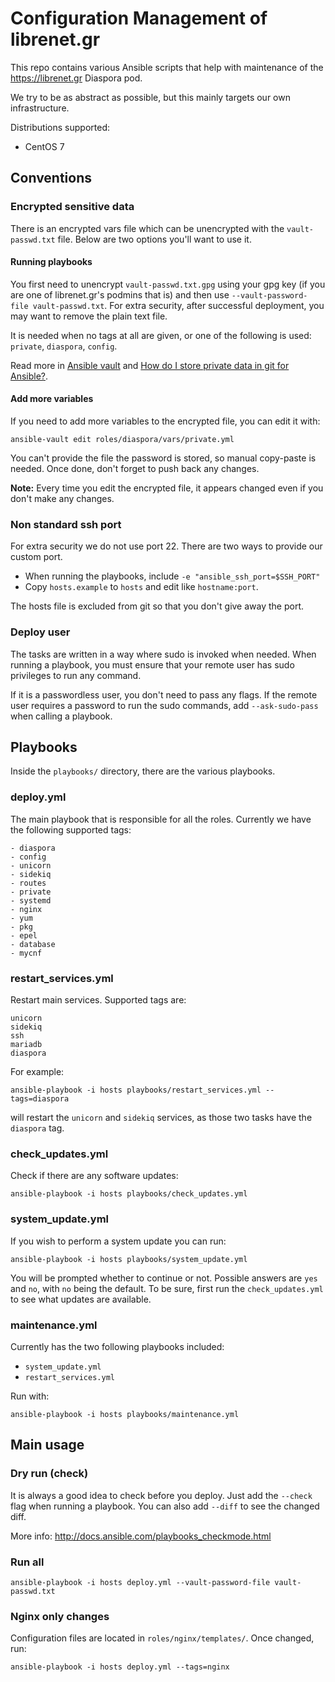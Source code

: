 # Configuration Management of librenet.gr

This repo contains various Ansible scripts that help with maintenance of the
<https://librenet.gr> Diaspora pod.

We try to be as abstract as possible, but this mainly targets our own
infrastructure.

Distributions supported:
- CentOS 7

## Conventions

### Encrypted sensitive data

There is an encrypted vars file which can be unencrypted with the
`vault-passwd.txt` file. Below are two options you'll want to use it.

#### Running playbooks

You first need to unencrypt `vault-passwd.txt.gpg` using your gpg key
(if you are one of librenet.gr's podmins that is) and then use
`--vault-password-file vault-passwd.txt`. For extra security, after
successful deployment, you may want to remove the plain text file.

It is needed when no tags at all are given, or one of the following is used:
`private`, `diaspora`, `config`.

Read more in [Ansible vault][vault] and [How do I store private data in git for Ansible?][private].

#### Add more variables

If you need to add more variables to the encrypted file, you can edit it
with:

```
ansible-vault edit roles/diaspora/vars/private.yml
```

You can't provide the file the password is stored, so manual copy-paste is
needed. Once done, don't forget to push back any changes.

**Note:** Every time you edit the encrypted file, it appears changed even if
you don't make any changes.

### Non standard ssh port

For extra security we do not use port 22. There are two ways to provide
our custom port.

- When running the playbooks, include `-e "ansible_ssh_port=$SSH_PORT"`
- Copy `hosts.example` to `hosts` and edit like `hostname:port`.

The hosts file is excluded from git so that you don't give away the port.

### Deploy user

The tasks are written in a way where sudo is invoked when needed. When running
a playbook, you must ensure that your remote user has sudo privileges to run any
command.

If it is a passwordless user, you don't need to pass any flags. If the remote user
requires a password to run the sudo commands, add `--ask-sudo-pass` when
calling a playbook.

## Playbooks

Inside the `playbooks/` directory, there are the various playbooks.

### deploy.yml

The main playbook that is responsible for all the roles.
Currently we have the following supported tags:
```
- diaspora
- config
- unicorn
- sidekiq
- routes
- private
- systemd
- nginx
- yum
- pkg
- epel
- database
- mycnf
```

### restart_services.yml

Restart main services. Supported tags are:

```
unicorn
sidekiq
ssh
mariadb
diaspora
```

For example:

```
ansible-playbook -i hosts playbooks/restart_services.yml --tags=diaspora
```

will restart the `unicorn` and `sidekiq` services, as those two tasks have
the `diaspora` tag.

### check_updates.yml

Check if there are any software updates:

```
ansible-playbook -i hosts playbooks/check_updates.yml
```

### system_update.yml

If you wish to perform a system update you can run:

```
ansible-playbook -i hosts playbooks/system_update.yml
```

You will be prompted whether to continue or not. Possible answers are `yes`
and `no`, with `no` being the default. To be sure, first run the
`check_updates.yml` to see what updates are available.

### maintenance.yml

Currently has the two following playbooks included:

* `system_update.yml`
* `restart_services.yml`

Run with:
```
ansible-playbook -i hosts playbooks/maintenance.yml
```

## Main usage

### Dry run (check)

It is always a good idea to check before you deploy. Just add the `--check` flag
when running a playbook. You can also add `--diff` to see the changed diff.

More info: <http://docs.ansible.com/playbooks_checkmode.html>

### Run all

```
ansible-playbook -i hosts deploy.yml --vault-password-file vault-passwd.txt
```

### Nginx only changes

Configuration files are located in `roles/nginx/templates/`. Once changed, run:

```
ansible-playbook -i hosts deploy.yml --tags=nginx
```

[vault]: http://docs.ansible.com/playbooks_vault.html "Ansible Vault"
[private]: http://ansiblecookbook.com/html/en.html#how-do-i-store-private-data-in-git-for-ansible
